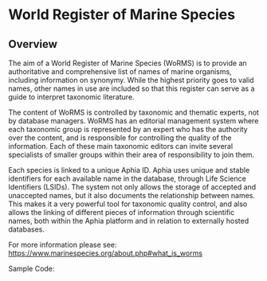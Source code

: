 
# World Register of Marine Species

## Overview

The aim of a World Register of Marine Species (WoRMS) is to provide an authoritative and comprehensive list of names of marine organisms, including information on synonymy. While the highest priority goes to valid names, other names in use are included so that this register can serve as a guide to interpret taxonomic literature.

The content of WoRMS is controlled by taxonomic and thematic experts, not by database managers. WoRMS has an editorial management system where each taxonomic group is represented by an expert who has the authority over the content, and is responsible for controlling the quality of the information. Each of these main taxonomic editors can invite several specialists of smaller groups within their area of responsibility to join them.

Each species is linked to a unique Aphia ID. Aphia uses unique and stable identifiers for each available name in the database, through Life Science Identifiers (LSIDs). The system not only allows the storage of accepted and unaccepted names, but it also documents the relationship between names. This makes it a very powerful tool for taxonomic quality control, and also allows the linking of different pieces of information through scientific names, both within the Aphia platform and in relation to externally hosted databases.

For more information please see: https://www.marinespecies.org/about.php#what_is_worms

Sample Code:
